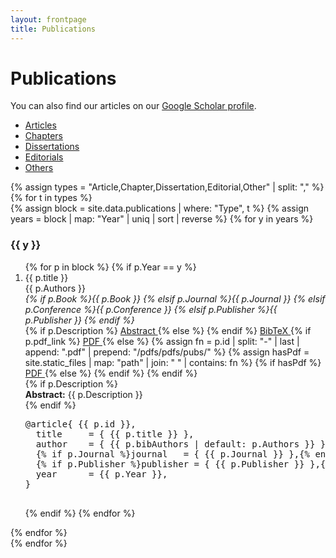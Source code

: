 ```yaml
---
layout: frontpage
title: Publications
---
```


<link rel="stylesheet"
      href="https://cdnjs.cloudflare.com/ajax/libs/font-awesome/6.5.1/css/all.min.css">
<link rel="stylesheet" href="{{ ASSET_PATH }}/css/publications.css">

# Publications

<p>
  You can also find our articles on our
  <a href="https://scholar.google.com/citations?hl=en&user=ZvYwdsUAAAAJ"
     target="_blank">Google Scholar profile</a>.
</p>

<div class="navbar">
  <div class="navbar-inner">
    <ul id="pub-tabs" class="nav nav-tabs">
      <li id="tab-article" class="active">
        <a href="javascript:showPubType('Article')">Articles</a>
      </li>
      <li id="tab-chapter">
        <a href="javascript:showPubType('Chapter')">Chapters</a>
      </li>
      <li id="tab-dissertation">
        <a href="javascript:showPubType('Dissertation')">Dissertations</a>
      </li>
      <li id="tab-editorial">
        <a href="javascript:showPubType('Editorial')">Editorials</a>
      </li>
      <li id="tab-other">
        <a href="javascript:showPubType('Other')">Others</a>
      </li>
    </ul>
  </div>
</div>

<div id="pub-lists">
  {% assign types = "Article,Chapter,Dissertation,Editorial,Other" | split: "," %}
  {% for t in types %}
    <div id="pub-{{ t | downcase }}"
         class="pub-type{% if forloop.first %} active{% endif %}">
      {% assign block = site.data.publications | where: "Type", t %}
      {% assign years = block | map: "Year" | uniq | sort | reverse %}
      {% for y in years %}
        <h3 class="pubyear">{{ y }}</h3>
        <ol>
        {% for p in block %}
          {% if p.Year == y %}
            <li class="pub-entry">
              <span class="pub-title">{{ p.title }}</span><br>
              <span class="pub-authors">{{ p.Authors }}</span><br>
              <em>
                {% if p.Book %}{{ p.Book }}
                {% elsif p.Journal %}{{ p.Journal }}
                {% elsif p.Conference %}{{ p.Conference }}
                {% elsif p.Publisher %}{{ p.Publisher }}
                {% endif %}
              </em>
              <div class="pub-icons">
                {% if p.Description %}
                  <a href="javascript:void(0);"
                     onclick="toggleSection('abs-{{ p.id }}')"
                     class="pub-action">
                    <i class="fas fa-file-alt"></i> Abstract
                  </a>
                {% else %}
                  <i class="fas fa-file-alt disabled"></i>
                {% endif %}
                <a href="javascript:void(0);"
                   onclick="toggleSection('bib-{{ p.id }}')"
                   class="pub-action">
                  <i class="fas fa-code"></i> BibTeX
                </a>
                {% if p.pdf_link %}
                  <a href="{{ p.pdf_link }}" target="_blank"
                     class="pub-action">
                    <i class="fas fa-file-pdf"></i> PDF
                  </a>
                {% else %}
                  {% assign fn = p.id | split: "-" | last | append: ".pdf" | prepend: "/pdfs/pdfs/pubs/" %}
                  {% assign hasPdf = site.static_files | map: "path" | join: " " | contains: fn %}
                  {% if hasPdf %}
                    <a href="{{ fn }}" target="_blank" class="pub-action">
                      <i class="fas fa-file-pdf"></i> PDF
                    </a>
                  {% else %}
                    <i class="fas fa-file-pdf disabled"></i>
                  {% endif %}
                {% endif %}
              </div>
              {% if p.Description %}
                <div id="abs-{{ p.id }}" class="pub-abstract">
                  <strong>Abstract:</strong> {{ p.Description }}
                </div>
              {% endif %}
              <pre id="bib-{{ p.id }}" class="pub-bibtex">
@article{ {{ p.id }},
  title     = { {{ p.title }} },
  author    = { {{ p.bibAuthors | default: p.Authors }} },
  {% if p.Journal %}journal   = { {{ p.Journal }} },{% endif %}
  {% if p.Publisher %}publisher = { {{ p.Publisher }} },{% endif %}
  year      = {{ p.Year }},
}
              </pre>
            </li>
          {% endif %}
        {% endfor %}
        </ol>
      {% endfor %}
    </div>
  {% endfor %}
</div>

<script>
function showPubType(type) {
  document.querySelectorAll('.pub-type').forEach(div => {
    div.id === 'pub-' + type.toLowerCase()
      ? div.classList.add('active')
      : div.classList.remove('active');
  });
  document.querySelectorAll('#pub-tabs li').forEach(li => {
    li.id === 'tab-' + type.toLowerCase()
      ? li.classList.add('active')
      : li.classList.remove('active');
  });
}

function toggleSection(id) {
  const el = document.getElementById(id);
  if (el) el.classList.toggle('show');
}
</script>
